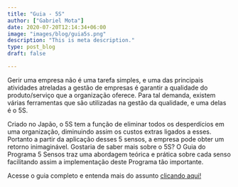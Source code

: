 ```yaml
---
title: "Guia - 5S"
author: ["Gabriel Mota"]
date: 2020-07-20T12:14:34+06:00
image: "images/blog/guia5s.png"
description: "This is meta description."
type: post_blog
draft: false

---
```


Gerir uma empresa não é uma tarefa simples, e uma das principais
atividades atreladas a gestão de empresas é garantir a qualidade do
produto/serviço que a organização oferece. Para tal demanda, existem várias
ferramentas que são utilizadas na gestão da qualidade, e uma delas é o 5S.

Criado no Japão, o 5S tem a função de eliminar todos os desperdícios
em uma organização, diminuindo assim os custos extras ligados a esses.
Portanto a partir da aplicação desses 5 sensos, a empresa pode obter um
retorno inimaginável. Gostaria de saber mais sobre o 5S? O Guia do Programa
5 Sensos traz uma abordagem teórica e prática sobre cada senso facilitando
assim a implementação deste Programa tão importante.

Acesse o guia completo e entenda mais do assunto [clicando aqui!](https://drive.google.com/file/d/1SYWQ-8LNN3F5vB_PGoi0IpnpTsLd_Thp/view?usp=sharing)